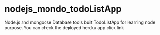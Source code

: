 # nodejs_mondo_todoListApp
Node.js and mongoose Database tools built TodoListApp for learning node purpose. You can check the deployed heroku app click link

